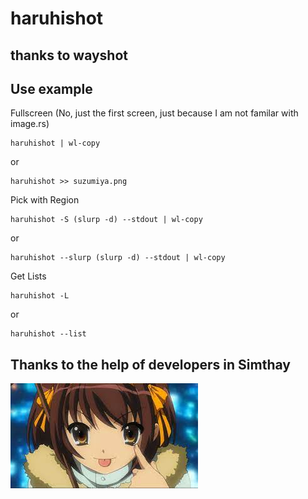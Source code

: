 # haruhishot

## thanks to wayshot

## Use example

Fullscreen (No, just the first screen, just because I am not familar with image.rs)

```
haruhishot | wl-copy
```

or

```
haruhishot >> suzumiya.png
```

Pick with Region

```
haruhishot -S (slurp -d) --stdout | wl-copy
```

or

```
haruhishot --slurp (slurp -d) --stdout | wl-copy
```

Get Lists

```
haruhishot -L
```

or
```
haruhishot --list
```

## Thanks to the help of developers in Simthay

![haruhis](./images/haruhi.jpg)

